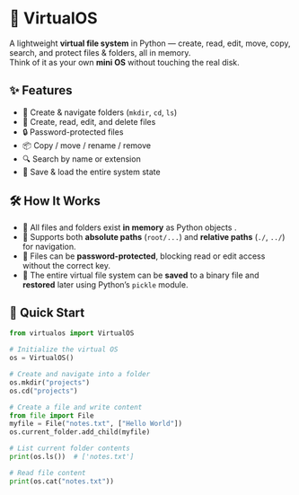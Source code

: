 # 💾 VirtualOS

A lightweight **virtual file system** in Python — create, read, edit, move, copy, search, and protect files & folders, all in memory.  
Think of it as your own **mini OS** without touching the real disk.

## ✨ Features
- 📂 Create & navigate folders (`mkdir`, `cd`, `ls`)
- 📄 Create, read, edit, and delete files
- 🔒 Password-protected files
- 📦 Copy / move / rename / remove
- 🔍 Search by name or extension
- 💾 Save & load the entire system state


## 🛠 How It Works
- 🧠 All files and folders exist **in memory** as Python objects .
- 📍 Supports both **absolute paths** (`root/...`) and **relative paths** (`./`, `../`) for navigation.
- 🔐 Files can be **password-protected**, blocking read or edit access without the correct key.
- 💾 The entire virtual file system can be **saved** to a binary file and **restored** later using Python’s `pickle` module.


## 🚀 Quick Start
```python
from virtualos import VirtualOS

# Initialize the virtual OS
os = VirtualOS()

# Create and navigate into a folder
os.mkdir("projects")
os.cd("projects")

# Create a file and write content
from file import File
myfile = File("notes.txt", ["Hello World"])
os.current_folder.add_child(myfile)

# List current folder contents
print(os.ls())  # ['notes.txt']

# Read file content
print(os.cat("notes.txt"))
